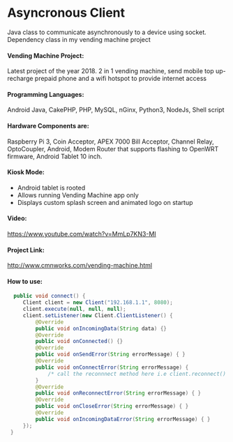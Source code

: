 # Asyncronous Client
Java class to communicate asynchronously to a device using socket. Dependency class in my vending machine project

#### Vending Machine Project:
Latest project of the year 2018. 2 in 1 vending machine, send mobile top up-recharge prepaid phone and a wifi hotspot to provide internet access

#### Programming Languages:
Android Java, CakePHP, PHP, MySQL, nGinx, Python3, NodeJs, Shell script

#### Hardware Components are: 
Raspberry Pi 3, Coin Acceptor, APEX 7000 Bill Acceptor, Channel Relay, OptoCoupler, Android, Modem Router that supports flashing to OpenWRT firmware, Android Tablet 10 inch.

#### Kiosk Mode:
+ Android tablet is rooted
+ Allows running Vending Machine app only
+ Displays custom splash screen and animated logo on startup

#### Video:
https://www.youtube.com/watch?v=MmLp7KN3-MI

#### Project Link:
http://www.cmnworks.com/vending-machine.html

#### How to use:

   ```java
     public void connect() {
        Client client = new Client("192.168.1.1", 8080);
        client.execute(null, null, null);
        client.setListener(new Client.ClientListener() {
            @Override
            public void onIncomingData(String data) {}
            @Override
            public void onConnected() {}
            @Override
            public void onSendError(String errorMessage) { }
            @Override
            public void onConnectError(String errorMessage) {
                /* call the reconnnect method here i.e client.reconnect() */
            }
            @Override
            public void onReconnectError(String errorMessage) { }
            @Override
            public void onCloseError(String errorMessage) { }
            @Override
            public void onIncomingDataError(String errorMessage) { }
        });
    }



